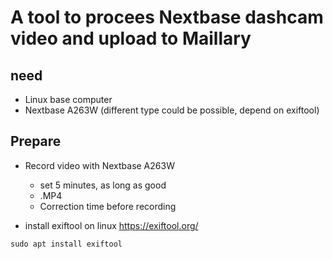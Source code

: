 # A tool to procees Nextbase dashcam video and upload to Maillary

## need
* Linux base computer
* Nextbase A263W (different type could be possible, depend on exiftool)

## Prepare

* Record video with Nextbase A263W
	+ set 5 minutes, as long as good
	+ .MP4
	+ Correction time before recording
	
* install exiftool on linux https://exiftool.org/
```
sudo apt install exiftool
```

